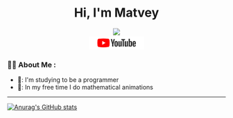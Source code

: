 <h1 align="center">Hi, I'm Matvey</h1>

<div id="header" align="center">
  <img src="https://media.giphy.com/media/M9gbBd9nbDrOTu1Mqx/giphy.gif" width="100"/>
</div>

<div align="center" id="badges">
  <a href="https://www.youtube.com/@matveymerzlikin">
    <img src="/assets/youtube.png" width="128" alt="Youtube Badge"/>
  </a>
</div>

### :man_technologist: About Me :

- 📘: I'm studying to be a programmer
- 🌳: In my free time I do mathematical animations
---
<!--START_SECTION:waka-->

<!--END_SECTION:waka-->

[![Anurag's GitHub stats](https://github-readme-stats.vercel.app/api?username=Merzlikin-Matvey&theme=vision-friendly-dark)](https://github.com/anuraghazra/github-readme-stats)



